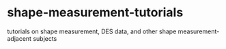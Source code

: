 # shape-measurement-tutorials

tutorials on shape measurement, DES data, and other shape measurement-adjacent subjects
